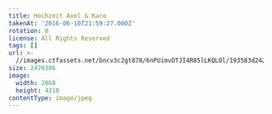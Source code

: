 ```yaml
---
title: Hochzeit Axel & Karo
takenAt: '2016-06-10T21:59:27.000Z'
rotation: 0
license: All Rights Reserved
tags: []
url: >-
  //images.ctfassets.net/bncv3c2gt878/6nPUimvDTJI4R8SlLKQLOl/193583d242660595dbe196efea60281f/hochzeit-axel--karo_28100158141_o
size: 2470386
image:
  width: 2868
  height: 4310
contentType: image/jpeg
---
```


